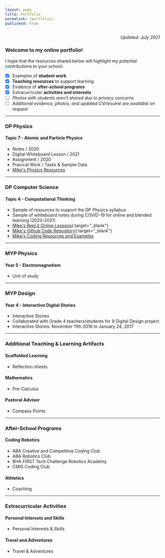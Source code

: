 ```yaml
---
layout: page
title: Portfolio
permalink: /portfolio/
published: true
---
```

<p align='right'><i>Updated: July 2021</i></p>

### Welcome to my online portfolio!
I hope that the resources shared below will highlight my potential contributions to your school:
- [x] Examples of **student work**  
- [x] **Teaching resources** to support learning
- [x] Evidence of **after-school programs**
- [x] Extracurricular **activities and interests** 
- [ ] *Photos with students aren't shared due to privacy concerns*  
- [ ] *Additional evidence, photos, and updated CV/résumé are available on request*  

---

### DP Physics
#### Topic 7 - Atomic and Particle Physics
- Notes / 2020
- Digital Whiteboard Lesson / 2021
- Assignment / 2020
- Pracical Work / Tasks & Sample Data
- [Mike's Physics Resources](https://mvpoirier.github.io/coding/)

---

### DP Computer Science
#### Topic 4 - Computational Thinking
- Sample of resources to support the DP Physics syllabus
- Sample of whiteboard notes during COVID-19 for online and blended learning (2020-2021)
- [Mike's Repl.it Online Lessons](https://repl.it/@mpoirier){:target="_blank"}
- [Mike's Github Code Repository](https://github.com/mvpoirier){:target="_blank"}
- [Mike's Coding Resources and Examples](https://mvpoirier.github.io/coding/)

---

### MYP Physics
#### Year 5 - Electromagnetism
- Unit of study

---

### MYP Design
#### Year 4 - Interactive Digital Stories
- Interactive Stories
- Collaborated with Grade 4 teachers/students for 9 Digital Design project
- Interactive Stories: November 11th 2016 to January 24, 2017

---

### Additional Teaching & Learning Artifacts  
#### Scaffolded Learning  
- Reflection sheets  
  
#### Mathematics
- Pre-Calculus  
  
#### Pastoral Advisor
- Compass Points

---

### After-School Programs

#### Coding Robotics
- ABA Creative and Competitive Coding Club
- ABA Robotics Club
- BHA FIRST Tech Challenge Robotics Academy  
- CMIS Coding Club  
  
#### Athletics
- Coaching

---

### Extracurricular Activities
#### Personal Interests and Skills
- Personal Interests & Skills  
  
#### Travel and Adventures
- Travel & Adventures